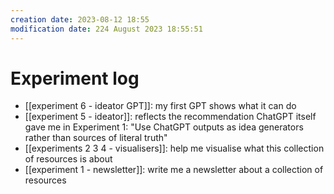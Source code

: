 ```yaml
---
creation date: 2023-08-12 18:55
modification date: 224 August 2023 18:55:51
---
```

# Experiment log 

* [[experiment 6 - ideator GPT]]: my first GPT shows what it can do
* [[experiment 5 - ideator]]: reflects the recommendation ChatGPT itself gave me in Experiment 1: "Use ChatGPT outputs as idea generators rather than sources of literal truth"
* [[experiments 2 3 4 - visualisers]]: help me visualise what this collection of resources is about
* [[experiment 1 - newsletter]]: write me a newsletter about a collection of resources